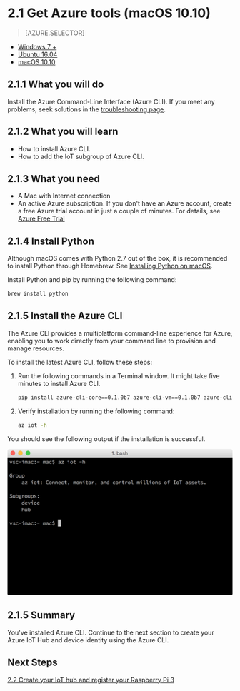 <properties
 pageTitle="Get Azure tools (macOS 10.10) | Microsoft Azure"
 description="Install Python and Azure Command-Line Interface (Azure CLI) on macOS."
 services="iot-hub"
 documentationCenter=""
 authors="shizn"
 manager="timlt"
 tags=""
 keywords=""/>

<tags
 ms.service="iot-hub"
 ms.devlang="multiple"
 ms.topic="article"
 ms.tgt_pltfrm="na"
 ms.workload="na"
 ms.date="10/21/2016"
 ms.author="xshi"/>

# 2.1 Get Azure tools (macOS 10.10)

> [AZURE.SELECTOR]
- [Windows 7 +](iot-hub-raspberry-pi-kit-node-lesson2-get-azure-tools-win32.md)
- [Ubuntu 16.04](iot-hub-raspberry-pi-kit-node-lesson2-get-azure-tools-ubuntu.md)
- [macOS 10.10](iot-hub-raspberry-pi-kit-node-lesson2-get-azure-tools-mac.md)

## 2.1.1 What you will do

Install the Azure Command-Line Interface (Azure CLI). If you meet any problems, seek solutions in the [troubleshooting page](iot-hub-raspberry-pi-kit-node-troubleshooting.md).

## 2.1.2 What you will learn

- How to install Azure CLI.
- How to add the IoT subgroup of Azure CLI.

## 2.1.3 What you need

- A Mac with Internet connection
- An active Azure subscription. If you don't have an Azure account, create a free Azure trial account in just a couple of minutes. For details, see [Azure Free Trial](http://azure.microsoft.com/pricing/free-trial/)

## 2.1.4 Install Python

Although macOS comes with Python 2.7 out of the box, it is recommended to install Python through Homebrew. See [Installing Python on macOS](http://docs.python-guide.org/en/latest/starting/install/osx/).

Install Python and pip by running the following command:

```bash
brew install python
```

## 2.1.5 Install the Azure CLI

The Azure CLI provides a multiplatform command-line experience for Azure, enabling you to work directly from your command line to provision and manage resources. 

To install the latest Azure CLI, follow these steps:

1. Run the following commands in a Terminal window. It might take five minutes to install Azure CLI.

    ```bash
    pip install azure-cli-core==0.1.0b7 azure-cli-vm==0.1.0b7 azure-cli-storage==0.1.0b7 azure-cli-role==0.1.0b7 azure-cli-resource==0.1.0b7 azure-cli-profile==0.1.0b7 azure-cli-network==0.1.0b7 azure-cli-iot==0.1.0b7 azure-cli-feedback==0.1.0b7 azure-cli-configure==0.1.0b7 azure-cli-component==0.1.0b7 azure-cli==0.1.0b7
    ```

2. Verify installation by running the following command:

    ```bash
    az iot -h
    ```
  
You should see the following output if the installation is successful.

![az iot -h](media/iot-hub-raspberry-pi-lessons/lesson2/az_iot_help_osx.png)

## 2.1.5 Summary

You've installed Azure CLI. Continue to the next section to create your Azure IoT Hub and device identity using the Azure CLI.

## Next Steps

[2.2 Create your IoT hub and register your Raspberry Pi 3](iot-hub-raspberry-pi-kit-node-lesson2-prepare-azure-iot-hub.md)
